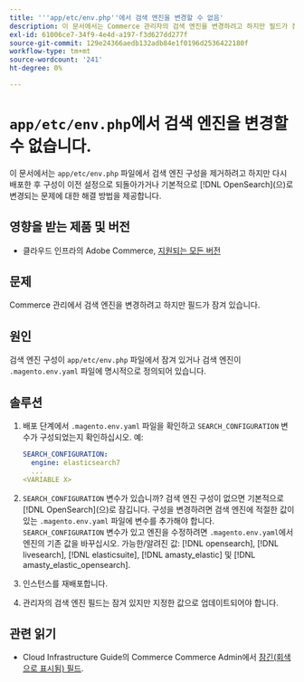 ```yaml
---
title: '''app/etc/env.php''에서 검색 엔진을 변경할 수 없음'
description: 이 문서에서는 Commerce 관리자의 검색 엔진을 변경하려고 하지만 필드가 잠겨 있는 문제에 대한 해결 방법을 제공합니다.
exl-id: 61006ce7-34f9-4e4d-a197-f3d627dd277f
source-git-commit: 129e24366aedb132adb84e1f0196d2536422180f
workflow-type: tm+mt
source-wordcount: '241'
ht-degree: 0%

---
```


# `app/etc/env.php`에서 검색 엔진을 변경할 수 없습니다.

이 문서에서는 `app/etc/env.php` 파일에서 검색 엔진 구성을 제거하려고 하지만 다시 배포한 후 구성이 이전 설정으로 되돌아가거나 기본적으로 [!DNL OpenSearch]&#x200B;(으)로 변경되는 문제에 대한 해결 방법을 제공합니다.

## 영향을 받는 제품 및 버전

* 클라우드 인프라의 Adobe Commerce, [지원되는 모든 버전](https://magento.com/sites/default/files/magento-software-lifecycle-policy.pdf)

## 문제

Commerce 관리에서 검색 엔진을 변경하려고 하지만 필드가 잠겨 있습니다.

## 원인

검색 엔진 구성이 `app/etc/env.php` 파일에서 잠겨 있거나 검색 엔진이 `.magento.env.yaml` 파일에 명시적으로 정의되어 있습니다.

## 솔루션

1. 배포 단계에서 `.magento.env.yaml` 파일을 확인하고 `SEARCH_CONFIGURATION` 변수가 구성되었는지 확인하십시오. 예:

   ```yaml
   SEARCH_CONFIGURATION:
     engine: elasticsearch7
     ...
   <VARIABLE X>
   ```

1. `SEARCH_CONFIGURATION` 변수가 있습니까? 검색 엔진 구성이 없으면 기본적으로 [!DNL OpenSearch]&#x200B;(으)로 잠깁니다. 구성을 변경하려면 검색 엔진에 적절한 값이 있는 `.magento.env.yaml` 파일에 변수를 추가해야 합니다. `SEARCH_CONFIGURATION` 변수가 있고 엔진을 수정하려면 `.magento.env.yaml`에서 엔진의 기존 값을 바꾸십시오. 가능한/알려진 값: [!DNL opensearch], [!DNL livesearch], [!DNL elasticsuite], [!DNL amasty_elastic] 및 [!DNL amasty_elastic_opensearch].
1. 인스턴스를 재배포합니다.
1. 관리자의 검색 엔진 필드는 잠겨 있지만 지정한 값으로 업데이트되어야 합니다.

## 관련 읽기

* Cloud Infrastructure Guide의 Commerce Commerce Admin에서 [잠긴(회색으로 표시됨) 필드](https://experienceleague.adobe.com/ko/docs/experience-cloud-kcs/kbarticles/ka-26879).
